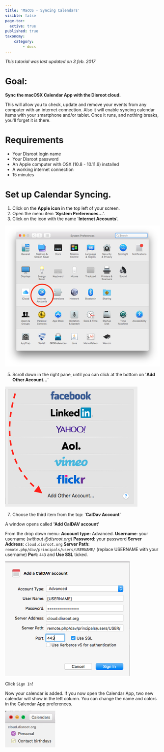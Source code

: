 ```yaml
---
title: 'MacOS - Syncing Calendars'
visible: false
page-toc:
  active: true
published: true
taxonomy:
    category:
        - docs
---
```


_This tutorial was last updated on 3 feb. 2017_

# Goal:
**Sync the macOSX Calendar App with the Disroot cloud.**

This will allow you to check, update and remove your events from any computer with an internet connection. Also it will enable syncing calendar items with your smartphone and/or tablet. Once it runs, and nothing breaks, you'll forget it is there.

# Requirements

* Your Disroot login name
* Your Disroot password
* An Apple computer with OSX (10.8 - 10.11.6) installed
* A working internet connection
* 15 minutes

# Set up Calendar Syncing.

1. Click on the **Apple icon** in the top left of your screen.
2. Open the menu item '**System Preferences...**'.
3. Click on the icon with the name '**Internet Accounts**'.

![](en/macos_calendar1.png)

5. Scroll down in the right pane, until you can click at the bottom on '**Add Other Account...**'

![](en/macos_calendar2.png)

7. Choose the third item from the top: '**CalDav Account**'

A window opens called **'Add CalDAV account'**

From the drop down menu:
**Account type:** Advanced.
**Username**: your username  (_without @disroot.org_)
**Password**: your password
**Server Address**: `cloud.disroot.org`
**Server Path**: `remote.php/dav/principals/users/USERNAME/` (replace USERNAME with your username)
**Port**: `443` and **Use SSL** ticked.

![](en/macos_calendar3.png)

Click `Sign In`!

Now your calendar is added. If you now open the Calendar App, two new calendar will show in the left column. You can change the name and colors in the Calendar App preferences.

![](en/macos_calendar4.png)
